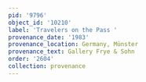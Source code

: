 ```yaml
---
pid: '9796'
object_id: '10210'
label: 'Travelers on the Pass '
provenance_date: '1983'
provenance_location: Germany, Münster
provenance_text: Gallery Frye & Sohn
order: '2604'
collection: provenance
---
```

